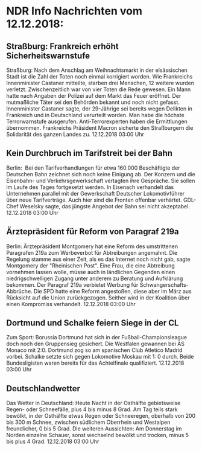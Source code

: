 # NDR Info Nachrichten vom 12.12.2018:


## Straßburg: Frankreich erhöht Sicherheitswarnstufe
Straßburg: Nach dem Anschlag am Weihnachtsmarkt in der elsässischen Stadt ist die Zahl der Toten noch einmal korrigiert worden. Wie Frankreichs Innenminister Castaner mitteilte, starben drei Menschen, 12 weitere wurden verletzt. Zwischenzeitlich war von vier Toten die Rede gewesen. Ein Mann hatte nach Angaben der Polizei auf dem Markt das Feuer eröffnet. Der mutmaßliche Täter sei den Behörden bekannt und noch nicht gefasst. Innenminister Castaner sagte, der 29-Jährige sei bereits wegen Delikten in Frankreich und in Deutschland verurteilt worden. Man habe die höchste Terrorwarnstufe ausgerufen. Anti-Terrorexperten haben die Ermittlungen übernommen. Frankreichs Präsident Macron sicherte den Straßburgern die Solidarität des ganzen Landes zu. 12.12.2018 03:00 Uhr 

## Kein Durchbruch im Tarifstreit bei der Bahn
Berlin:       Bei den Tarifverhandlungen für etwa 160.000 Beschäftigte der Deutschen Bahn zeichnet sich noch keine Einigung ab. Der Konzern und die Eisenbahn- und Verkehrsgewerkschaft vertagten ihre Gespräche. Sie sollen im Laufe des Tages fortgesetzt werden. In Eisenach verhandelt das Unternehmen parallel mit der Gewerkschaft Deutscher Lokomotivführer über neue Tarifverträge. Auch hier sind die Fronten offenbar verhärtet. GDL-Chef Weselsky sagte, das jüngste Angebot der Bahn sei nicht akzeptabel. 12.12.2018 03:00 Uhr 

## Ärztepräsident für Reform von Paragraf 219a
Berlin:         Ärztepräsident Montgomery hat eine Reform des umstrittenen Paragrafen 219a zum Werbeverbot für Abtreibungen angemahnt. Die Regelung stamme aus einer Zeit, als es das Internet noch nicht gab, sagte Montgomery der "Rheinischen Post". Eine Frau, die eine Abtreibung vornehmen lassen wolle, müsse auch in ländlichen Gegenden einen niedrigschwelligen Zugang unter anderem zu Beratung und Aufklärung bekommen. Der Paragraf 219a verbietet Werbung für Schwangerschafts-Abbrüche. Die SPD hatte eine Reform angestoßen, diese aber im März aus Rücksicht auf die Union zurückgezogen. Seither wird in der Koalition über einen Kompromiss verhandelt. 12.12.2018 03:00 Uhr 

## Dortmund und Schalke feiern Siege in der CL
Zum Sport:    Borussia Dortmund hat sich in der Fußball-Championsleague doch noch den Gruppensieg gesichert. Die Westfalen gewannen bei AS Monaco mit 2:0. Dortmund zog so am spanischen Club Atletico Madrid vorbei. Schalke setzte sich gegen Lokomotive Moskau mit 1: 0 durch. Beide Bundesligisten waren bereits für das Achtelfinale qualifiziert. 12.12.2018 03:00 Uhr 

## Deutschlandwetter
Das Wetter in Deutschland: Heute Nacht in der Osthälfte gebietsweise Regen- oder Schneefälle, plus 4 bis minus 8 Grad. Am Tag teils stark bewölkt, in der Osthälfte etwas Regen oder Schneeregen, oberhalb von 200 bis 300 m Schnee, zwischen südlichem Oberrhein und Westalpen freundlicher, 0 bis 5 Grad. Die weiteren Aussichten: Am Donnerstag im Norden einzelne Schauer, sonst wechselnd bewölkt und trocken, minus 5 bis plus 4 Grad. 12.12.2018 03:00 Uhr 
